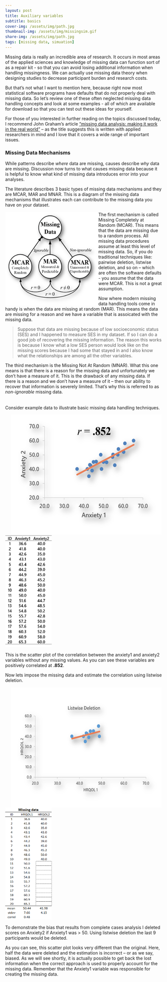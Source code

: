 ```yaml
---
layout: post
title: Auxiliary variables
subtitle: basics
cover-img: /assets/img/path.jpg
thumbnail-img: /assets/img/missingsim.gif
share-img: /assets/img/path.jpg  
tags: [missing data, simuation]
---
```


Missing data is really an incredible area of research. It occurs in most areas of the applied sciences and knowledge of missing data can function sort of as a repair kit - so that you can avoid losing additional information when handling missingness. We can actually use missing data theory when designing studies to decrease participant burden and research costs. 

But that’s not what I want to mention here, because right now most statistical software programs have defaults that do not properly deal with missing data. So let’s review one of these often neglected missing data handling concepts and look at some examples - all of which are available for download so that you can test out these ideas for yourself. 

For those of you interested in further reading on the topics discussed today, I recommend John Graham’s article [“missing data analysis: making it work in the real world”](https://pdfs.semanticscholar.org/5d13/841cf55efbab48663ca29ef8d8ffb3bb087f.pdf?_ga=2.59084654.296295912.1603138962-192597268.1603138962) – as the title suggests this is written with applied researchers in mind and I love that it covers a wide range of important issues. 

### Missing Data Mechanisms

While patterns describe *where* data are missing, causes describe *why* data are missing. Discussion now turns to what causes missing data because it is helpful to know what kind of missing data introduces error into your analyses.   

The literature describes 3 basic types of missing data mechanisms and they are MCAR, MAR and MNAR. This is a diagram of the missing data mechanisms that illustrates each can contribute to the missing data you have on your dataset. 

<a href="https://www.google.com/">
<img align="left" width="300" height="300" src="/assets/img/mechanisms.png" alt="missingness"> </a> 
The first mechanism is called Missing Completely at Random (MCAR). This means that the data are missing due to a random process. All missing data procedures assume at least this level of missing data. So, if you do traditional techniques like: pairwise deletion, listwise deletion, and so on – which are often the software defaults - you assume that the data were MCAR. This is not a great assumption.         

Now where modern missing data handling tools come in handy is when the data are missing at random (MAR). This means the data are missing for a reason and we have a variable that  is assoicated with the missing data.      

> Suppose that data are missing because of low socioeconomic status (SES) and I happened to measure SES in my dataset. If so I can do a good job of recovering the missing information. The reason this works is because I know what a low SES person would look like on the missing scores because I had some that stayed in and I also know what the relationships are among all the other variables.      

The third mechanism is the Missing Not At Random (MNAR). What this one means is that there is a reason for the missing data and unfortunately we don’t have a measure of it. This is the drawback of any missing data. If there is a reason and we don’t have a measure of it – then our ability to recover that information is severely limited. That’s why this is referred to as *non-ignorable* missing data.      
<br clear="left"/>          
Consider example data to illustrate basic missing data handling techniques. 

<img align="right" width="485" height="385" src="/assets/img/simdata1.png" alt="completedata plot">    
&nbsp; &nbsp; &nbsp; &nbsp; <img width="150" height="360" src="/assets/img/data1.png" alt="completedata"> 
<br clear="right"/>  

This is the scatter plot of the correlation between the anxiety1 and anxiety2 variables without any missing values. As you can see these variables are positively correlated at **.852**. 

Now lets impose the missing data and estimate the correlation using listwise deletion. 

<img align="right" width="485" height="385" src="/assets/img/simdata2.png" alt="completedata2 plot">    
&nbsp; &nbsp; &nbsp; &nbsp; <img width="150" height="360" src="/assets/img/data2.png" alt="completedata2"> 
<br clear="right"/>    

To demonstrate the bias that results from complete cases analysis I deleted scores on Anxiety2 if Anxiety1 was > 50. Using listwise deletion the last 9 participants would be deleted. 

As you can see, this scatter plot looks very different than the original. Here, half the data were deleted and the estimation is incorrect – or as we say, biased. As we will see shortly, it is actually possible to get back the lost information when the correct approach is used to properly account for the missing data. Remember that the Anxiety1 variable was responsible for creating the missing data.


